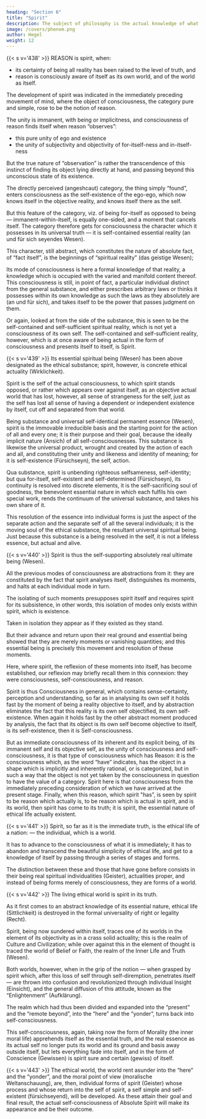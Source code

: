 ```yaml
---
heading: "Section 6"
title: "Spirit"
description: The subject of philosophy is the actual knowledge of what truly is.
image: /covers/phenom.png
author: Hegel
weight: 12
---
```



{{< s v='438' >}} REASON is spirit, when:
- its certainty of being all reality has been raised to the level of truth, and
- reason is consciously aware of itself as its own world, and of the world as itself.

The development of spirit was indicated in the immediately preceding movement of mind, where the object of consciousness, the category pure and simple, rose to be the notion of reason.



The unity is immanent, with being or implicitness, and consciousness of reason finds itself when reason “observes”:
- this pure unity of ego and existence
- the unity of subjectivity and objectivity of for-itself-ness and in-itself-ness

But the true nature of “observation” is rather the transcendence of this instinct of finding its object lying directly at hand, and passing beyond this unconscious state of its existence. 

The directly perceived (angeshcaut) category, the thing simply “found”, enters consciousness as the self-existence of the ego-ego, which now knows itself in the objective reality, and knows itself there as the self. 

But this feature of the category, viz. of being for-itself as opposed to being — immanent-within-itself, is equally one-sided, and a moment that cancels itself. The category therefore gets for consciousness the character which it possesses in its universal truth — it is self-contained essential reality (an und für sich seyendes Wesen). 

This character, still abstract, which constitutes the nature of absolute fact, of “fact itself”, is the beginnings of “spiritual reality” (das geistige Wesen); 

Its mode of consciousness is here a formal knowledge of that reality, a knowledge which is occupied with the varied and manifold content thereof. This consciousness is still, in point of fact, a particular individual distinct from the general substance, and either prescribes arbitrary laws or thinks it possesses within its own knowledge as such the laws as they absolutely are (an und für sich), and takes itself to be the power that passes judgment on them. 

Or again, looked at from the side of the substance, this is seen to be the self-contained and self-sufficient spiritual reality, which is not yet a consciousness of its own self. The self-contained and self-sufficient reality, however, which is at once aware of being actual in the form of consciousness and presents itself to itself, is Spirit.


{{< s v='439' >}} Its essential spiritual being (Wesen) has been above designated as the ethical substance; spirit, however, is concrete ethical actuality (Wirklichkeit). 

Spirit is the self of the actual consciousness, to which spirit stands opposed, or rather which appears over against itself, as an objective actual world that has lost, however, all sense of strangeness for the self, just as the self has lost all sense of having a dependent or independent existence by itself, cut off and separated from that world. 

Being substance and universal self-identical permanent essence (Wesen), spirit is the immovable irreducible basis and the starting point for the action of all and every one; it is their purpose and their goal, because the ideally implicit nature (Ansich) of all self-consciousnesses. This substance is likewise the universal product, wrought and created by the action of each and all, and constituting their unity and likeness and identity of meaning; for it is self-existence (Fürsichseyn), the self, action. 

Qua substance, spirit is unbending righteous selfsameness, self-identity; but qua for-itself, self-existent and self-determined (Fürsichseyn), its continuity is resolved into discrete elements, it is the self-sacrificing soul of goodness, the benevolent essential nature in which each fulfils his own special work, rends the continuum of the universal substance, and takes his own share of it. 

This resolution of the essence into individual forms is just the aspect of the separate action and the separate self of all the several individuals; it is the moving soul of the ethical substance, the resultant universal spiritual being. Just because this substance is a being resolved in the self, it is not a lifeless essence, but actual and alive.


{{< s v='440' >}} Spirit is thus the self-supporting absolutely real ultimate being (Wesen). 

All the previous modes of consciousness are abstractions from it: they are constituted by the fact that spirit analyses itself, distinguishes its moments, and halts at each individual mode in turn.

The isolating of such moments presupposes spirit itself and requires spirit for its subsistence, in other words, this isolation of modes only exists within spirit, which is existence. 

Taken in isolation they appear as if they existed as they stand. 

But their advance and return upon their real ground and essential being showed that they are merely moments or vanishing quantities; and this essential being is precisely this movement and resolution of these moments. 

Here, where spirit, the reflexion of these moments into itself, has become established, our reflexion may briefly recall them in this connexion: they were consciousness, self-consciousness, and reason. 

Spirit is thus Consciousness in general, which contains sense-certainty, perception and understanding, so far as in analysing its own self it holds fast by the moment of being a reality objective to itself, and by abstraction eliminates the fact that this reality is its own self objectified, its own self-existence. When again it holds fast by the other abstract moment produced by analysis, the fact that its object is its own self become objective to itself, is its self-existence, then it is Self-consciousness. 

But as immediate consciousness of its inherent and its explicit being, of its immanent self and its objective self, as the unity of consciousness and self-consciousness, it is that type of consciousness which has Reason: it is the consciousness which, as the word “have” indicates, has the object in a shape which is implicitly and inherently rational, or is categorized, but in such a way that the object is not yet taken by the consciousness in question to have the value of a category. Spirit here is that consciousness from the immediately preceding consideration of which we have arrived at the present stage. Finally, when this reason, which spirit "has”, is seen by spirit to be reason which actually is, to be reason which is actual in spirit, and is its world, then spirit has come to its truth; it is spirit, the essential nature of ethical life actually existent.


{{< s v='441' >}} Spirit, so far as it is the immediate truth, is the ethical life of a nation: — the individual, which is a world. 

It has to advance to the consciousness of what it is immediately; it has to abandon and transcend the beautiful simplicity of ethical life, and get to a knowledge of itself by passing through a series of stages and forms. 

The distinction between these and those that have gone before consists in their being real spiritual individualities (Geister), actualities proper, and instead of being forms merely of consciousness, they are forms of a world.


{{< s v='442' >}} The living ethical world is spirit in its truth. 

As it first comes to an abstract knowledge of its essential nature, ethical life (Sittlichkeit) is destroyed in the formal universality of right or legality (Recht). 

Spirit, being now sundered within itself, traces one of its worlds in the element of its objectivity as in a crass solid actuality; this is the realm of Culture and Civilization; while over against this in the element of thought is traced the world of Belief or Faith, the realm of the Inner Life and Truth (Wesen). 

Both worlds, however, when in the grip of the notion — when grasped by spirit which, after this loss of self through self-diremption, penetrates itself — are thrown into confusion and revolutionized through individual Insight (Einsicht), and the general diffusion of this attitude, known as the “Enlightenment” (Aufklärung). 

The realm which had thus been divided and expanded into the “present” and the “remote beyond”, into the “here” and the “yonder”, turns back into self-consciousness. 

This self-consciousness, again, taking now the form of Morality (the inner moral life) apprehends itself as the essential truth, and the real essence as its actual self no longer puts its world and its ground and basis away outside itself, but lets everything fade into itself, and in the form of Conscience (Gewissen) is spirit sure and certain (gewiss) of itself.


{{< s v='443' >}} The ethical world, the world rent asunder into the “here” and the “yonder”, and the moral point of view (moralische Weltanschauung), are, then, individual forms of spirit (Geister) whose process and whose return into the self of spirit, a self simple and self-existent (fürsichseyend), will be developed. As these attain their goal and final result, the actual self-consciousness of Absolute Spirit will make its appearance and be their outcome.

<!-- Objective Spirit: the Ethical order

1. The term “Spirit” seems better to render the word “Geist” used here, than the word “mind” would do. Up to this stage of experience the word “mind” is sufficient to convey the meaning. But spirit is mind at a much higher level of existence.
 -->